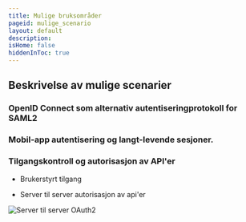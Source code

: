 ```yaml
---
title: Mulige bruksområder
pageid: mulige_scenario
layout: default
description: 
isHome: false
hiddenInToc: true
---
```


## Beskrivelse av mulige scenarier

### OpenID Connect som alternativ autentiseringprotokoll for SAML2

### Mobil-app autentisering og langt-levende sesjoner.

### Tilgangskontroll og autorisasjon av API'er

* Brukerstyrt tilgang

* Server til server autorisasjon av api'er

![](/idporten-oidc-dokumentasjon/assets/images/server-to-server-oauth2.png "Server til server OAuth2")
